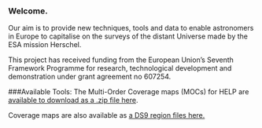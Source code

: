 ### Welcome.
Our aim is to provide new techniques, tools and data to enable astronomers in Europe to capitalise on the surveys of the distant Universe made by the ESA mission Herschel.

This project has received funding from the European Union’s Seventh Framework Programme for research, technological development and demonstration under grant agreement no 607254.

###Available Tools:
The Multi-Order Coverage maps (MOCs) for HELP are [available to download as a .zip file here](https://github.com/H-E-L-P/H-E-L-P.github.io/blob/master/HELP-MOCs.zip).

Coverage maps are also available as [a DS9 region files here.](https://github.com/H-E-L-P/H-E-L-P.github.io/blob/master/HELP_field_regions.tar.gz)